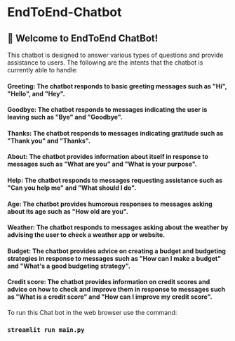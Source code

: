 # EndToEnd-Chatbot
## 👋 Welcome to EndToEnd ChatBot!
This chatbot is designed to answer various types of questions and provide assistance to users. The following are the intents that the chatbot is currently able to handle:

#### Greeting: The chatbot responds to basic greeting messages such as "Hi", "Hello", and "Hey".
#### Goodbye: The chatbot responds to messages indicating the user is leaving such as "Bye" and "Goodbye".
#### Thanks: The chatbot responds to messages indicating gratitude such as "Thank you" and "Thanks".
#### About: The chatbot provides information about itself in response to messages such as "What are you" and "What is your purpose".
#### Help: The chatbot responds to messages requesting assistance such as "Can you help me" and "What should I do".
#### Age: The chatbot provides humorous responses to messages asking about its age such as "How old are you".
#### Weather: The chatbot responds to messages asking about the weather by advising the user to check a weather app or website.
#### Budget: The chatbot provides advice on creating a budget and budgeting strategies in response to messages such as "How can I make a budget" and "What's a good budgeting strategy".
#### Credit score: The chatbot provides information on credit scores and advice on how to check and improve them in response to messages such as "What is a credit score" and "How can I improve my credit score".

To run this Chat bot in the web browser use the command:
### `streamlit run main.py`

